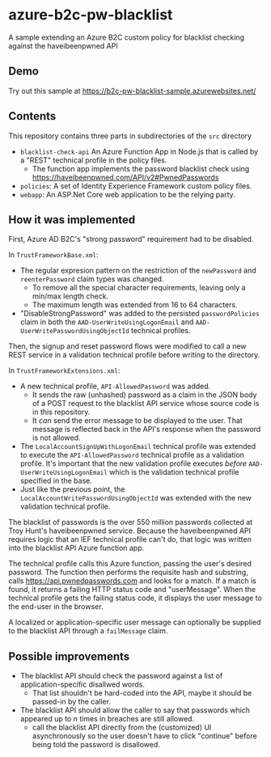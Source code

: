 # azure-b2c-pw-blacklist
A sample extending an Azure B2C custom policy for blacklist checking against the haveibeenpwned API

## Demo

Try out this sample at https://b2c-pw-blacklist-sample.azurewebsites.net/

## Contents

This repository contains three parts in subdirectories of the `src` directory

* `blacklist-check-api` An Azure Function App in Node.js that is called by a "REST" technical profile in the policy files.
   * The function app implements the password blacklist check using https://haveibeenpwned.com/API/v2#PwnedPasswords
* `policies`: A set of Identity Experience Framework custom policy files.
* `webapp`: An ASP.Net Core web application to be the relying party.

## How it was implemented

First, Azure AD B2C's "strong password" requirement had to be disabled.

In `TrustFrameworkBase.xml`:

* The regular expresion pattern on the restriction of the `newPassword` and `reenterPassword` claim types was changed.
  * To remove all the special character requirements, leaving only a min/max length check.
  * The maximum length was extended from 16 to 64 characters.
* "DisableStrongPassword" was added to the persisted `passwordPolicies` claim in both the `AAD-UserWriteUsingLogonEmail` and `AAD-UserWritePasswordUsingObjectId` technical profiles.

Then, the signup and reset password flows were modified to call a new REST service in a validation technical profile before writing to the directory.

In `TrustFrameworkExtensions.xml`:

* A new technical profile, `API-AllowedPassword` was added.
  * It sends the raw (unhashed) password as a claim in the JSON body of a POST request to the blacklist API service whose source code is in this repository.
  * It _can_ send the error message to be displayed to the user. That message is reflected back in the API's response when the password is not allowed.
* The `LocalAccountSignUpWithLogonEmail` technical profile was extended to execute the `API-AllowedPassword` technical profile as a validation profile. It's important that the new validation profile executes _before_  `AAD-UserWriteUsingLogonEmail` which is the validation technical profile specified in the base.
* Just like the previous point, the `LocalAccountWritePasswordUsingObjectId` was extended with the new validation technical profile.

The blacklist of passwords is the over 550 million passwords collected at Troy Hunt's haveibeenpwned service. Because the haveibeenpwned API requires logic that an IEF technical profile can't do, that logic was written into the blacklist API Azure function app.

The technical profile calls this Azure function, passing the user's desired password. The function then performs the requisite hash and substring, calls https://api.pwnedpasswords.com and looks for a match. If a match is found, it returns a failing HTTP status code and "userMessage". When the technical profile gets the failing status code, it displays the user message to the end-user in the browser.

A localized or application-specific user message can optionally be supplied to the blacklist API through a `failMessage` claim.

## Possible improvements

* The blacklist API should check the password against a list of application-specific disallwed words.
  * That list shouldn't be hard-coded into the API, maybe it should be passed-in by the caller.
* The blacklist API should allow the caller to say that passwords which appeared up to _n_ times in breaches are still allowed.
  * call the blacklist API directly from the (customized) UI asynchronously so the user doesn't have to click "continue" before being told the password is disallowed.
